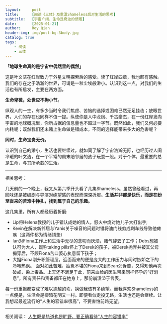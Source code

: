 ```yaml
---
layout:     post
title:      [阅读《三体》及重温Shameless后对生活的思考]
subtitle:   [宇宙广阔，生命是奇迹的馈赠]
date:       [2025-01-21]
author:     Roy Qian
header-img: img/post-bg-3body.jpg
catalog: true
tags:
    - 阅读
    - 三体
---
```


**「地球生命真的是宇宙中偶然里的偶然」**

这是叶文洁在红岸致力于外星文明探索后的感受。读了红岸四章，我也颇有感触。我们的存在之于浩瀚的世界，可谓是一粒尘埃般渺小。认识到这一点，对我们的生活也有所启发，主要在两方面。

**生命卑微，处世应不拘小节。**

纵观人的一生，有多少当时令我们焦虑、苦恼的选择或困难已然无足挂齿；放眼世界，人们的存在也同样不值一提。纵使你是人中龙凤、千古豪杰，在一份红岸发向宇宙的地球概况里，你所占据的信息量也不超过一字节。既然如此，我们又何必要内耗呢；既然我们还未赌上生命做是错成本，不同的选择能带来多大的危害呢？

**同时，生命宝贵无价。**

认识到自己的渺小，生活也要继续过。就如同了解了宇宙浩瀚无际，也经历过人间冷暖的叶文洁，在一个平常的周末陪邻居的孩子玩耍一般。对于个体，最重要的总是生命，与其所承载的生活。

***
相关思考：

几天前的一个晚上，我又从第六季开头看了几集Shameless。虽然曾经看过，再回味还是被编剧与导演对绝望感的表现而深深折服。**生活并非都是快乐，而是在纷至沓来的苦难中挣扎，找到属于自己的乐趣。**

这几集里，所有人都经历着折磨\:

- Lip将Helena教授的儿子错认成她的情人，怒火中烧对她儿子大打出手;
- Kevin在解决新邻居与Yanis关于噪音的问题时错将油门线剪成刹车线导致他瘫痪（这两件都为情绪铺垫）
- Ian对Fiona工作上和生活中无尽的念叨而厌烦，赌气辞去了工作；Debs想被认可为大人，谎称taking pills怀上了Derek的孩子，被Derek抛弃并被其父母揭穿后，不顾Fiona苦口婆心执意留下孩子；
- 大姐Fiona刚升职管理层，迎面而来的便是庞大的工作压力与同时嫉妒之下的冷嘲热讽。
面对如此苦难，疲惫不堪的Fiona来到Sean旁诉苦，又得知他再次破戒，染上毒品。上天还不满足于此，前来血检的医生带来同样怀孕的“好消息”。所有责任和责备都压在她身上，那份崩溃溢于言表。

每一份重担都变成了难以逾越的坎，换做我该有多绝望。而我喜欢Shameless的一点便是，生活会是柳暗花明又一村。即便看似走投无路，生活也还是会继续。让我想起最近流行的“人生的容错率很高”，不要害怕前路无望。
***
相关阅读：
[人生既是轨道也是旷野，要正确看待“人生的容错率”](http://views.ce.cn/view//ent/202404/23/t20240423_38979466.shtml#:~:text=%E4%BB%8E%E6%97%B6%E9%97%B4%E3%80%81%E4%B8%AA%E4%BA%BA%E8%B5%84%E6%BA%90%E3%80%81%E7%A4%BE%E4%BC%9A%E7%BB%93%E6%9E%84%E7%AD%89%E5%A4%9A%E4%B8%AA%E8%A7%92%E5%BA%A6%E7%9C%8B%EF%BC%8C%E4%BA%BA%E7%94%9F%E7%9A%84%E6%9C%BA%E4%BC%9A%E5%B9%B6%E4%B8%8D%E6%98%AF%E6%97%A0%E6%95%B0%E6%AC%A1%EF%BC%8C%E7%95%99%E7%BB%99%E6%88%91%E4%BB%AC%E7%9A%84%E8%AF%95%E9%94%99%E6%88%90%E6%9C%AC%E4%B9%9F%E6%98%AF%E6%9C%89%E9%99%90%E7%9A%84%EF%BC%8C%E5%AF%B9%E4%BA%8E%E6%88%90%E6%9C%AC%E4%BD%8E%E7%9A%84%E5%B0%8F%E4%BA%8B%EF%BC%8C%E5%AE%B9%E9%94%99%E7%8E%87%E5%BD%93%E7%84%B6%E4%BC%9A%E9%AB%98%EF%BC%8C%E6%88%91%E4%BB%AC%E5%8F%AF%E4%BB%A5%E7%94%A8%E8%AF%95%E9%94%99%E7%9A%84%E5%BF%83%E6%80%81%E5%8E%BB%E5%AF%B9%E5%BE%85%EF%BC%8C%E8%80%8C%E5%AF%B9%E4%BA%8E%E8%AF%95%E9%94%99%E6%88%90%E6%9C%AC%E9%AB%98%E3%80%81%E6%9C%BA%E4%BC%9A%E9%9A%BE%E5%BE%97%E7%9A%84%E5%A4%A7%E4%BA%8B%EF%BC%8C%E6%88%91%E4%BB%AC%E5%88%99%E8%A6%81%E6%85%8E%E9%87%8D%E8%80%83%E8%99%91%EF%BC%8C%E5%9B%A0%E4%B8%BA%E6%AF%8F%E4%B8%80%E4%B8%AA%E5%86%B3%E5%AE%9A%E9%83%BD%E5%8F%AF%E8%83%BD%E5%AF%B9%E4%BA%BA%E7%94%9F%E9%80%A0%E6%88%90%E4%B8%8D%E4%B8%80%E6%A0%B7%E7%9A%84%E7%BB%93%E6%9E%9C%E3%80%82,%E5%9C%A8%E5%81%9A%E5%87%BA%E5%86%B3%E7%AD%96%E6%97%B6%EF%BC%8C%E6%88%91%E4%BB%AC%E9%9C%80%E8%A6%81%E8%B0%A8%E6%85%8E%E5%92%8C%E6%98%8E%E6%99%BA%EF%BC%8C%E5%85%85%E5%88%86%E8%80%83%E8%99%91%E6%BD%9C%E5%9C%A8%E7%9A%84%E9%A3%8E%E9%99%A9%E5%92%8C%E5%90%8E%E6%9E%9C%E3%80%82)